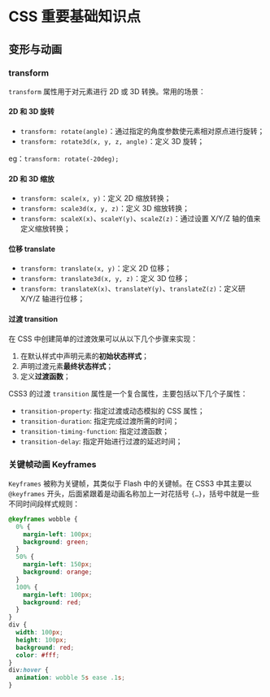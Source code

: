 # CSS 重要基础知识点

## 变形与动画

### transform

`transform` 属性用于对元素进行 2D 或 3D 转换。常用的场景：

#### 2D 和 3D 旋转

* `transform: rotate(angle)`：通过指定的角度参数使元素相对原点进行旋转；
* `transform: rotate3d(x, y, z, angle)`：定义 3D 旋转；

eg：`transform: rotate(-20deg);`

#### 2D 和 3D 缩放

* `transform: scale(x, y)`：定义 2D 缩放转换；
* `transform: scale3d(x, y, z)`：定义 3D 缩放转换；
* `transform: scaleX(x)`、`scaleY(y)`、`scaleZ(z)`：通过设置 X/Y/Z 轴的值来定义缩放转换；

#### 位移 translate

* `transform: translate(x, y)`：定义 2D 位移；
* `transform: translate3d(x, y, z)`：定义 3D 位移；
* `transform: translateX(x)`、`translateY(y)`、`translateZ(z)`：定义研 X/Y/Z 轴进行位移；

#### 过渡 transition

在 CSS 中创建简单的过渡效果可以从以下几个步骤来实现：

1. 在默认样式中声明元素的**初始状态样式**；
2. 声明过渡元素**最终状态样式**；
3. 定义**过渡函数**；

CSS3 的过渡 `transition` 属性是一个复合属性，主要包括以下几个子属性：

* `transition-property`: 指定过渡或动态模拟的 CSS 属性；
* `transition-duration`: 指定完成过渡所需的时间；
* `transition-timing-function`: 指定过渡函数；
* `transition-delay`: 指定开始进行过渡的延迟时间；

### 关键帧动画 Keyframes

`Keyframes` 被称为关键帧，其类似于 Flash 中的关键帧。在 CSS3 中其主要以 `@keyframes` 开头，后面紧跟着是动画名称加上一对花括号 `{…}`，括号中就是一些不同时间段样式规则：

``` css
@keyframes wobble {
  0% {
    margin-left: 100px;
    background: green;
  }
  50% {
    margin-left: 150px;
    background: orange;
  }
  100% {
    margin-left: 100px;
    background: red;
  }
}
div {
  width: 100px;
  height: 100px;
  background: red;
  color: #fff;
}
div:hover {
  animation: wobble 5s ease .1s;
}
```
